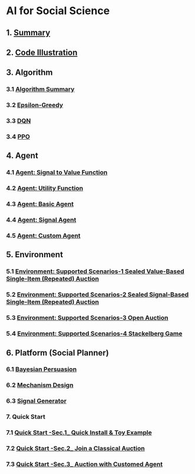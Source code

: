 # AI for Social Science

## 1. [Summary](./summary.md)

## 2. [Code Illustration](./code_illustration/Dynamic_env.md)

## 3. Algorithm

### 3.1 [Algorithm Summary](./algorithm/algorithm_summary.md)

### 3.2 [Epsilon-Greedy](./algorithm/epsilon_greedy.md)

### 3.3 [DQN](./algorithm/DQN.md)

### 3.4 [PPO](./algorithm/PPO.md)

## 4. Agent

### 4.1 [Agent: Signal to Value Function](./agent/agent-signal_to_value_function.md)

### 4.2 [Agent: Utility Function](./agent/agent-utility_function.md)

### 4.3 [Agent: Basic Agent](./agent/agent-basic_agent.md)

### 4.4 [Agent: Signal Agent](./agent/agent-signal_agent.md)

### 4.5 [Agent: Custom Agent](./agent/agent-custom_agent.md)

## 5. Environment

### 5.1 [Environment: Supported Scenarios-1 Sealed Value-Based Single-Item (Repeated) Auction](./Environment/Environment_Supported-Scenarios_1_Sealed-Value-Based-Single-Item-Repeated-Auction.md)

### 5.2 [Environment: Supported Scenarios-2 Sealed Signal-Based Single-Item (Repeated) Auction](./Environment/Environment_Supported-Scenarios_2_Sealed-Signal-Based-Single-Item-Repeated-Auction.md)

### 5.3 [Environment: Supported Scenarios-3 Open Auction](./Environment/Environment_Supported-Scenarios_3_Open-Auction.md)

### 5.4 [Environment: Supported Scenarios-4 Stackelberg Game](./Environment/Environment_Supported-Scenarios_4_Stackelberg-Game.md)

## 6. Platform (Social Planner)

### 6.1 [Bayesian Persuasion](./Platform_Social-Planner/Bayesian_Persuasion.md)

### 6.2 [Mechanism Design](./Platform_Social-Planner/Mechanism_Design.md)

### 6.3 [Signal Generator](./Platform_Social-Planner/Signal_Generator.md)


### 7. Quick Start

### 7.1 [Quick Start -Sec.1_ Quick Install & Toy Example](./Quick_Start/Quick%20Start%20-Sec.1_%20Quick%20Install%20%26%20Toy%20Example.md)

### 7.2 [Quick Start -Sec.2_ Join a Classical Auction](./Quick_Start/Quick%20Start%20-Sec.2_%20Join%20a%20Classical%20Auction.md)

### 7.3 [Quick Start -Sec.3_ Auction with Customed Agent](./Quick_Start/Quick%20Start%20-Sec.3_%20Auction%20with%20Customed%20Agent.md)